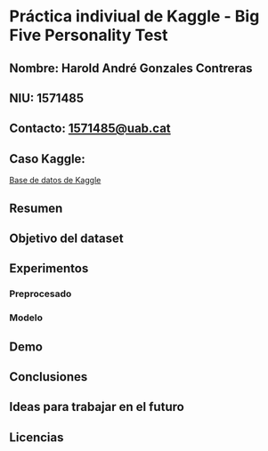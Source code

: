 # Práctica indiviual de Kaggle - Big Five Personality Test

## Nombre: Harold André Gonzales Contreras
## NIU: 1571485
## Contacto: 1571485@uab.cat
## Caso Kaggle:

[Base de datos de Kaggle](https://www.kaggle.com/datasets/tunguz/big-five-personality-test?resource=download)

## Resumen



## Objetivo del dataset



## Experimentos



### Preprocesado



### Modelo



## Demo



## Conclusiones



## Ideas para trabajar en el futuro



## Licencias
